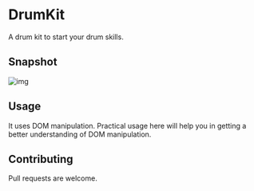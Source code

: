 # DrumKit
A drum kit to start your drum skills.

## Snapshot
![img](https://user-images.githubusercontent.com/56764533/86095549-b243b600-bacf-11ea-9d60-1b6d5b085c6b.png)

## Usage
It uses DOM manipulation. Practical usage here will help you in getting a better understanding of DOM manipulation.


## Contributing
Pull requests are welcome.

